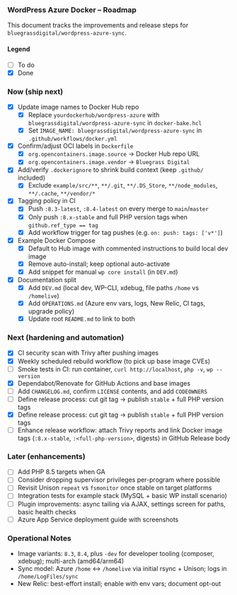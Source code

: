 ### WordPress Azure Docker – Roadmap

This document tracks the improvements and release steps for `bluegrassdigital/wordpress-azure-sync`.

#### Legend
- [ ] To do
- [x] Done

### Now (ship next)
- [x] Update image names to Docker Hub repo
  - [x] Replace `yourdockerhub/wordpress-azure` with `bluegrassdigital/wordpress-azure-sync` in `docker-bake.hcl`
  - [x] Set `IMAGE_NAME: bluegrassdigital/wordpress-azure-sync` in `.github/workflows/docker.yml`
- [x] Confirm/adjust OCI labels in `Dockerfile`
  - [x] `org.opencontainers.image.source` → Docker Hub repo URL
  - [x] `org.opencontainers.image.vendor` → `Bluegrass Digital`
- [x] Add/verify `.dockerignore` to shrink build context (keep `.github/` included)
  - [x] Exclude `example/src/**`, `**/.git`, `**/.DS_Store`, `**/node_modules`, `**/.cache`, `**/vendor/*`
- [x] Tagging policy in CI
  - [x] Push `:8.3-latest`, `:8.4-latest` on every merge to `main`/`master`
  - [x] Only push `:8.x-stable` and full PHP version tags when `github.ref_type == tag`
  - [x] Add workflow trigger for tag pushes (e.g. `on: push: tags: ['v*']`)
- [x] Example Docker Compose
  - [x] Default to Hub image with commented instructions to build local dev image
  - [x] Remove auto-install; keep optional auto-activate
  - [x] Add snippet for manual `wp core install` (in `DEV.md`)
- [x] Documentation split
  - [x] Add `DEV.md` (local dev, WP-CLI, xdebug, file paths `/home` vs `/homelive`)
  - [x] Add `OPERATIONS.md` (Azure env vars, logs, New Relic, CI tags, upgrade policy)
  - [x] Update root `README.md` to link to both

### Next (hardening and automation)
- [x] CI security scan with Trivy after pushing images
- [x] Weekly scheduled rebuild workflow (to pick up base image CVEs)
- [ ] Smoke tests in CI: run container, `curl http://localhost`, `php -v`, `wp --version`
- [x] Dependabot/Renovate for GitHub Actions and base images
- [ ] Add `CHANGELOG.md`, confirm `LICENSE` contents, and add `CODEOWNERS`
- [ ] Define release process: cut git tag → publish `stable` + full PHP version tags
 - [x] Define release process: cut git tag → publish `stable` + full PHP version tags
 - [ ] Enhance release workflow: attach Trivy reports and link Docker image tags (`:8.x-stable`, `:<full-php-version>`, digests) in GitHub Release body

### Later (enhancements)
- [ ] Add PHP 8.5 targets when GA
- [ ] Consider dropping supervisor privileges per-program where possible
- [ ] Revisit Unison `repeat` vs `fsmonitor` once stable on target platforms
- [ ] Integration tests for example stack (MySQL + basic WP install scenario)
- [ ] Plugin improvements: async tailing via AJAX, settings screen for paths, basic health checks
- [ ] Azure App Service deployment guide with screenshots

### Operational Notes
- Image variants: `8.3`, `8.4`, plus `-dev` for developer tooling (composer, xdebug); multi-arch (amd64/arm64)
- Sync model: Azure `/home` ↔ `/homelive` via initial rsync + Unison; logs in `/home/LogFiles/sync`
- New Relic: best-effort install; enable with env vars; document opt-out


